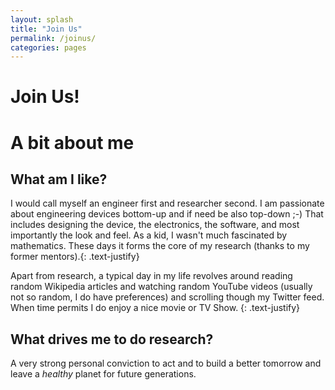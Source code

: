 ```yaml
---
layout: splash
title: "Join Us"
permalink: /joinus/
categories: pages
---
```


Join Us!
==

# A bit about me
## What am I like?
I would call myself an engineer first and researcher second. I am passionate about engineering devices bottom-up and if need be also top-down ;-) That includes designing the device, the electronics, the software, and most importantly the look and feel. As a kid, I wasn't much fascinated by mathematics. These days it forms the core of my research (thanks to my former mentors).{: .text-justify} <br />

Apart from research, a typical day in my life revolves around reading random Wikipedia articles and watching random YouTube videos (usually not so random, I do have preferences) and scrolling though my Twitter feed. When time permits I do enjoy a nice movie or TV Show. {: .text-justify}

## What drives me to do research?
A very strong personal conviction to act and to build a better tomorrow and leave a *healthy* planet for future generations.
